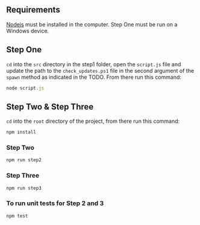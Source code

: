 ## Requirements

[Nodejs](https://nodejs.org/en/) must be installed in the computer.
Step One must be run on a Windows device.

## Step One

`cd` into the `src` directory in the step1 folder, open the `script.js` file and update the path to the `check_updates.ps1` file 
in the second argument of the `spawn` method as indicated in the TODO.
From there run this command:
```javascript
node script.js
```
## Step Two & Step Three

`cd` into the `root` directory of the project, from there run this command:
```javascript
npm install
```


### Step Two

```javascript
npm run step2
```

### Step Three

```javascript
npm run step3
```

### To run unit tests for Step 2 and 3

```javascript
npm test
```